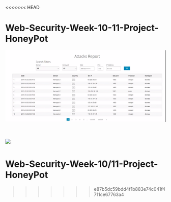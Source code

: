 <<<<<<< HEAD
# Web-Security-Week-10-11-Project-HoneyPot

![](report.gif)

![](attack.jpeg)
=======
# Web-Security-Week-10/11-Project-HoneyPot
>>>>>>> e87b5dc59bdd4f1b883e74c041f4711ce67763a4
